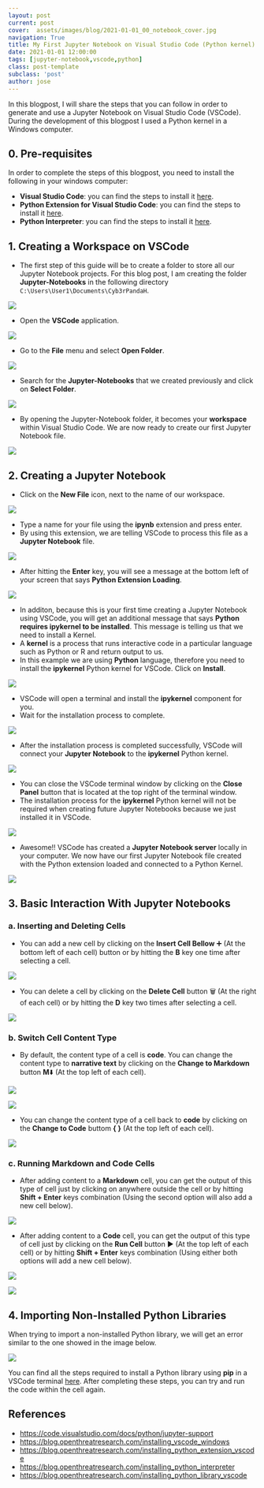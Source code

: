 ```yaml
---
layout: post
current: post
cover:  assets/images/blog/2021-01-01_00_notebook_cover.jpg
navigation: True
title: My First Jupyter Notebook on Visual Studio Code (Python kernel)
date: 2021-01-01 12:00:00
tags: [jupyter-notebook,vscode,python]
class: post-template
subclass: 'post'
author: jose
---
```


In this blogpost, I will share the steps that you can follow in order to generate and use a Jupyter Notebook on Visual Studio Code (VSCode). During the development of this blogpost I used a Python kernel in a Windows computer.

## 0. Pre-requisites
In order to complete the steps of this blogpost, you need to install the following in your windows computer:
* **Visual Studio Code**: you can find the steps to install it [here](https://blog.openthreatresearch.com/installing_vscode_windows).
* **Python Extension for Visual Studio Code**: you can find the steps to install it [here](https://blog.openthreatresearch.com/installing_python_extension_vscode).
* **Python Interpreter**: you can find the steps to install it [here](https://blog.openthreatresearch.com/installing_python_interpreter).

## 1. Creating a Workspace on VSCode
* The first step of this guide will be to create a folder to store all our Jupyter Notebook projects. For this blog post, I am creating the folder **Jupyter-Notebooks** in the following directory ```C:\Users\User1\Documents\Cyb3rPandaH```.

![](assets/images/blog/2021-01-01_01_notebook_project_directory.jpg)

* Open the **VSCode** application.

![](assets/images/blog/2021-01-01_02_notebook_vscode_application.jpg)

* Go to the **File** menu and select **Open Folder**.

![](assets/images/blog/2021-01-01_03_notebook_open_folder.jpg)

* Search for the **Jupyter-Notebooks** that we created previously and click on **Select Folder**.

![](assets/images/blog/2021-01-01_04_notebook_select_folder.jpg)

* By opening the Jupyter-Notebook folder, it becomes your **workspace** within Visual Studio Code. We are now ready to create our first Jupyter Notebook file.

![](assets/images/blog/2021-01-01_05_notebook_vscode_workspace.jpg)

## 2. Creating a Jupyter Notebook
* Click on the **New File** icon, next to the name of our workspace.

![](assets/images/blog/2021-01-01_06_notebook_new_file.jpg)

* Type a name for your file using the **ipynb** extension and press enter.
* By using this extension, we are telling VSCode to process this file as a **Jupyter Notebook** file.

![](assets/images/blog/2021-01-01_07_notebook_extension.jpg)

* After hitting the **Enter** key, you will see a message at the bottom left of your screen that says **Python Extension Loading**. 

![](assets/images/blog/2021-01-01_08_notebook_python_extension_loading.jpg)

* In additon, because this is your first time creating a Jupyter Notebook using VSCode, you will get an additional message that says **Python requires ipykernel to be installed**. This message is telling us that we need to install a Kernel.
* A **kernel** is a process that runs interactive code in a particular language such as Python or R and return output to us.
* In this example we are using **Python** language, therefore you need to install the **ipykernel** Python kernel for VSCode. Click on **Install**.

![](assets/images/blog/2021-01-01_09_notebook_ipykernel.jpg)

* VSCode will open a terminal and install the **ipykernel** component for you.
* Wait for the installation process to complete.

![](assets/images/blog/2021-01-01_10_notebook_ipykernel_installation.jpg)

* After the installation process is completed successfully, VSCode will connect your **Jupyter Notebook** to the **ipykernel** Python kernel.

![](assets/images/blog/2021-01-01_11_notebook_ipykernel_successful_installation.jpg)

* You can close the VSCode terminal window by clicking on the **Close Panel** button that is located at the top right of the terminal window.
* The installation process for the **ipykernel** Python kernel will not be required when creating future Jupyter Notebooks because we just installed it in VSCode.

![](assets/images/blog/2021-01-01_12_notebook_close_terminal.jpg)

* Awesome!! VSCode has created a **Jupyter Notebook server** locally in your computer. We now have our first Jupyter Notebook file created with the Python extension loaded and connected to a Python Kernel.

![](assets/images/blog/2021-01-01_13_notebook_ready_to_start.jpg)

## 3. Basic Interaction With Jupyter Notebooks
### a. Inserting and Deleting Cells
* You can add a new cell by clicking on the **Insert Cell Bellow** ➕ (At the bottom left of each cell) button or by hitting the **B** key one time after selecting a cell.

![](assets/images/blog/2021-01-01_14_notebook_add_cell.jpg)

* You can delete a cell by clicking on the **Delete Cell** button 🗑️ (At the right of each cell) or by hitting the **D** key two times after selecting a cell.

![](assets/images/blog/2021-01-01_15_notebook_delete_cell.jpg)

### b. Switch Cell Content Type
* By default, the content type of a cell is **code**. You can change the content type to **narrative text** by clicking on the **Change to Markdown** button **M**⬇️ (At the top left of each cell).

![](assets/images/blog/2021-01-01_16_notebook_to_markdown.jpg)

![](assets/images/blog/2021-01-01_17_notebook_to_markdown_example.jpg)

* You can change the content type of a cell back to **code** by clicking on the **Change to Code** buttom **{ }** (At the top left of each cell).

![](assets/images/blog/2021-01-01_18_notebook_to_code_example.jpg)

### c. Running Markdown and Code Cells
* After adding content to a **Markdown** cell, you can get the output of this type of cell just by clicking on anywhere outside the cell or by hitting **Shift + Enter** keys combination (Using the second option will also add a new cell below).

![](assets/images/blog/2021-01-01_19_notebook_markdown_cell_run_example.jpg)

* After adding content to a **Code** cell, you can get the output of this type of cell just by clicking on the **Run Cell** button ▶️ (At the top left of each cell) or by hitting **Shift + Enter** keys combination (Using either both options will add a new cell below).

![](assets/images/blog/2021-01-01_20_notebook_code_cell_run.jpg)

![](assets/images/blog/2021-01-01_22_notebook_code_cell_run_example.jpg)

## 4. Importing Non-Installed Python Libraries
When trying to import a non-installed Python library, we will get an error similar to the one showed in the image below.

![](assets/images/blog/2021-01-01_23_notebook_code_cell_run_importing_library_error.jpg)

You can find all the steps required to install a Python library using **pip** in a VSCode terminal [here](https://blog.openthreatresearch.com/installing_python_library_vscode). After completing these steps, you can try and run the code within the cell again.


## References
* https://code.visualstudio.com/docs/python/jupyter-support
* https://blog.openthreatresearch.com/installing_vscode_windows
* https://blog.openthreatresearch.com/installing_python_extension_vscode
* https://blog.openthreatresearch.com/installing_python_interpreter
* https://blog.openthreatresearch.com/installing_python_library_vscode


